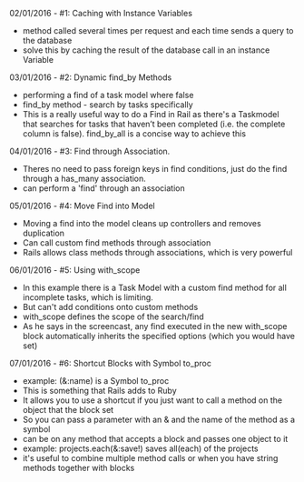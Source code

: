 02/01/2016 - #1: Caching with Instance Variables
- method called several times per request and each time sends a query to the database
- solve this by caching the result of the database call in an instance Variable

03/01/2016 - #2: Dynamic find_by Methods
  - performing a find of a task model where false
  - find_by method - search by tasks specifically
  - This is a really useful way to do a Find in Rail as there's a Taskmodel that searches for tasks that haven’t been completed (i.e. the complete column is false). find_by_all is a concise way to achieve this

04/01/2016 - #3: Find through Association.
  - Theres no need to pass foreign keys in find conditions, just do the find through a has_many association.
  - can perform a 'find' through an association

05/01/2016 - #4: Move Find into Model
  - Moving a find into the model cleans up controllers and removes duplication
  - Can call custom find methods through association
  - Rails allows class methods through associations, which is very powerful

06/01/2016 - #5: Using with_scope
  - In this example there is a Task Model with a custom find method for all incomplete tasks, which is limiting.
  - But can't add conditions onto custom methods
  - with_scope defines the scope of the search/find
  - As he says in the screencast, any find executed in the new with_scope block automatically inherits the specified options (which you would have set)

07/01/2016 - #6: Shortcut Blocks with Symbol to_proc
  - example: (&:name) is a Symbol to_proc
  - This is something that Rails adds to Ruby
  - It allows you to use a shortcut if you just want to call a method on the object that the block set
  - So you can pass a parameter with an & and the name of the method as a symbol
  - can be on any method that accepts a block and passes one object to it
  - example: projects.each(&:save!) saves all(each) of the projects
  - it's useful to combine multiple method calls or when you have string methods together with blocks
